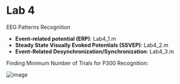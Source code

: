 # Lab 4

EEG Patterns Recognition

*   **Event-related potential (ERP)**: Lab4_1.m
*   **Steady State Visually Evoked Potentials (SSVEP)**: Lab4_2.m
*   **Event-Related Desynchronization/Synchronization**: Lab4_3.m

Finding Minimum Number of Trials for P300 Recognition:

![image](https://user-images.githubusercontent.com/94138466/152874238-166fe14f-5b4f-442d-9818-7f20249c8aa2.png)
